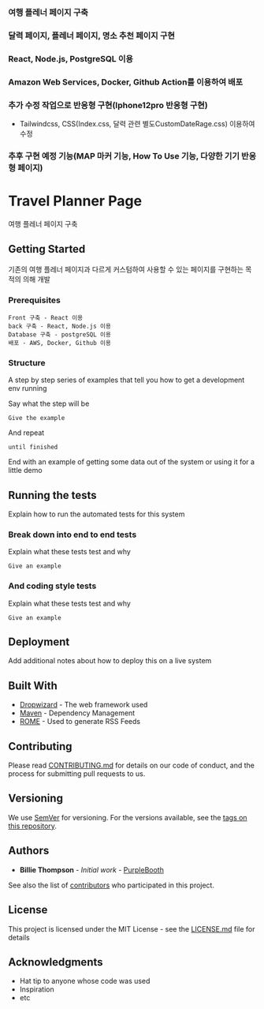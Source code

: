 

### 여행 플레너 페이지 구축

### 달력 페이지, 플레너 페이지, 명소 추천 페이지 구현
### React, Node.js, PostgreSQL 이용
### Amazon Web Services, Docker, Github Action를 이용하여 배포
### 추가 수정 작업으로 반응형 구현(Iphone12pro 반응형 구현)
+ Tailwindcss, CSS(Index.css, 달력 관련 별도CustomDateRage.css) 이용하여 수정
### 추후 구현 예정 기능(MAP 마커 기능, How To Use 기능, 다양한 기기 반응형 페이지)

# Travel Planner Page

여행 플레너 페이지 구축

## Getting Started

기존의 여행 플레너 페이지과 다르게 커스텀하여 사용할 수 있는 페이지를 구현하는 목적의 의해 개발

### Prerequisites

```
Front 구축 - React 이용
back 구축 - React, Node.js 이용
Database 구축 - postgreSQL 이용
배포 - AWS, Docker, Github 이용

```

### Structure

A step by step series of examples that tell you how to get a development env running

Say what the step will be

```
Give the example
```

And repeat

```
until finished
```

End with an example of getting some data out of the system or using it for a little demo

## Running the tests

Explain how to run the automated tests for this system

### Break down into end to end tests

Explain what these tests test and why

```
Give an example
```

### And coding style tests

Explain what these tests test and why

```
Give an example
```

## Deployment

Add additional notes about how to deploy this on a live system

## Built With

* [Dropwizard](http://www.dropwizard.io/1.0.2/docs/) - The web framework used
* [Maven](https://maven.apache.org/) - Dependency Management
* [ROME](https://rometools.github.io/rome/) - Used to generate RSS Feeds

## Contributing

Please read [CONTRIBUTING.md](https://gist.github.com/PurpleBooth/b24679402957c63ec426) for details on our code of conduct, and the process for submitting pull requests to us.

## Versioning

We use [SemVer](http://semver.org/) for versioning. For the versions available, see the [tags on this repository](https://github.com/your/project/tags). 

## Authors

* **Billie Thompson** - *Initial work* - [PurpleBooth](https://github.com/PurpleBooth)

See also the list of [contributors](https://github.com/your/project/contributors) who participated in this project.

## License

This project is licensed under the MIT License - see the [LICENSE.md](LICENSE.md) file for details

## Acknowledgments

* Hat tip to anyone whose code was used
* Inspiration
* etc
